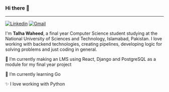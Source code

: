 ### Hi there 👋
---
[![Linkedin](https://img.shields.io/badge/-LinkedIn-blue?style=flat&logo=Linkedin&logoColor=white)](https://www.linkedin.com/in/talha-waheed-4e37/)
[![Gmail](https://img.shields.io/badge/-Gmail-c14438?style=flat&logo=Gmail&logoColor=white)](mailto:talhawaheed0077@gmail.com)

I'm **Talha Waheed**, a final year Computer Science student studying at the National University of Sciences and Technology, Islamabad, Pakistan. I love working with backend technologies, creating pipelines, developing logic for solving problems and just coding in general. 

🔭 I’m currently making an LMS using React, Django and PostgreSQL as a module for my final year project

🌱 I’m currently learning Go

✨ I love working with Python
